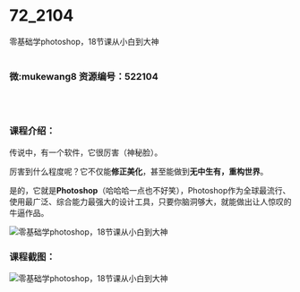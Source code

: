 # 72_2104
零基础学photoshop，18节课从小白到大神
<br/></br>
<h3>微:mukewang8 资源编号：522104</h3>
<br/></br>
<h3>课程介绍：</h3>
<p>传说中，有一个软件，它很厉害（神秘脸）。</p>
<p>厉害到什么程度呢？它不仅能<strong>修正美化</strong>，甚至能做到<strong>无中生有，重构世界</strong>。</p>
<p>是的，它就是<strong>Photoshop</strong><span class="">（哈哈哈一点也不好笑），Photoshop作为全球最流行、使用最广泛、综合能力最强大的设计工具，只要你脑洞够大，就能做出让人惊叹的牛逼作品。</span></p>
<p><img src="https://www.ko996.com/wp-content/uploads/img/2018/04/2-42-300x144.png" alt="零基础学photoshop，18节课从小白到大神"></p>
<div class="info-desc">
<h3>课程截图：</h3>
<p><img src="https://www.ko996.com/wp-content/uploads/img/2018/04/3-44.png" alt="零基础学photoshop，18节课从小白到大神"></p>


			
</div>
